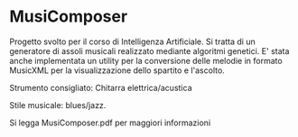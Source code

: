 # MusiComposer
Progetto svolto per il corso di Intelligenza Artificiale. Si tratta di un generatore di assoli musicali realizzato mediante algoritmi genetici.
E' stata anche implementata un utility per la conversione delle melodie in formato MusicXML per la visualizzazione dello spartito e l'ascolto.

Strumento consigliato: Chitarra elettrica/acustica

Stile musicale: blues/jazz. 

Si legga MusiComposer.pdf per maggiori informazioni
